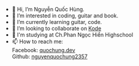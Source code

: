 - 👋 Hi, I’m Nguyễn Quốc Hùng.
- 👀 I’m interested in coding, guitar and book.
- 🌱 I’m currently learning guitar, code.
- 💞️ I’m looking to collaborate on <a href="https://kodelang.dev/">Kode</a>
- 🏫 I'm studying at Ch.Phan Ngọc Hiển Highschool
- 📫 How to reach me: </br>
      Facebook:  <a href="https://www.facebook.com/quochung.dev/">quochung.dev</a>
      </br>
      Github: <a href="https://github.com/nguyenquochung2357">nguyenquochung2357</a>
   
<!---
nguyenquochung2357/nguyenquochung2357 is a ✨ special ✨ repository because its `README.md` (this file) appears on your GitHub profile.
You can click the Preview link to take a look at your changes.
--->

